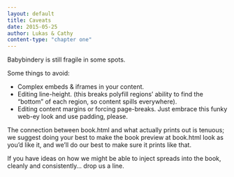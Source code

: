 ```yaml
---
layout: default
title: Caveats
date: 2015-05-25
author: Lukas & Cathy
content-type: "chapter one"
---
```


Babybindery is still fragile in some spots.

Some things to avoid:

- Complex embeds & iframes in your content.
- Editing line-height. (this breaks polyfill regions’ ability to find the “bottom” of each region, so content spills everywhere).
- Editing content margins or forcing page-breaks. Just embrace this funky web-ey look and use padding, please.

The connection between book.html and what actually prints out is tenuous; we suggest doing your best to make the book preview at book.html look as you’d like it, and we’ll do our best to make sure it prints like that.

If you have ideas on how we might be able to inject spreads into the book, cleanly and consistently… drop us a line.
